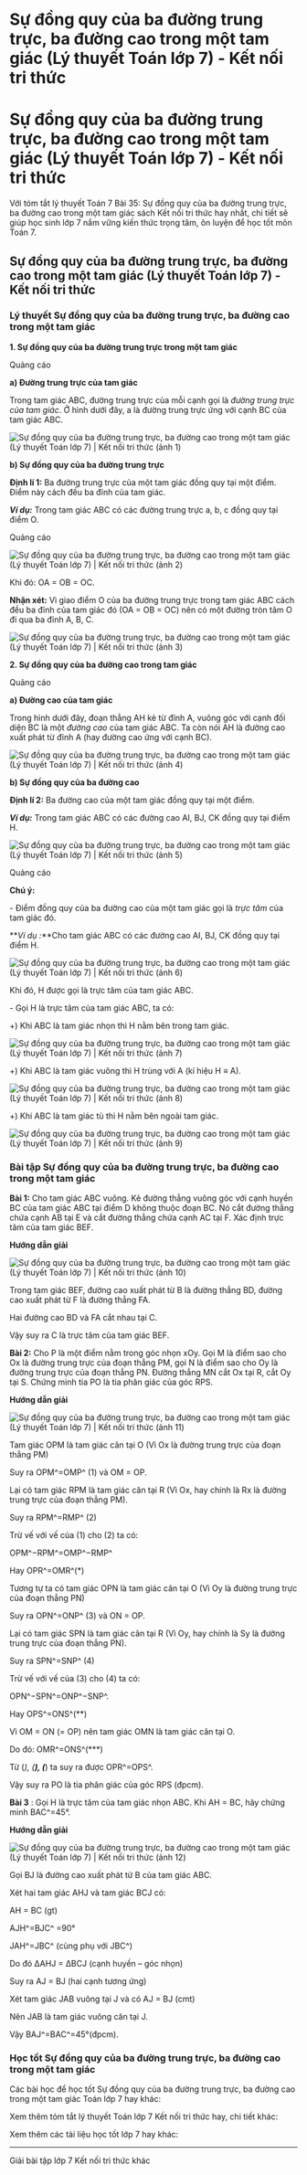 # Sự đồng quy của ba đường trung trực, ba đường cao trong một tam giác (Lý thuyết Toán lớp 7) - Kết nối tri thức

# Sự đồng quy của ba đường trung trực, ba đường cao trong một tam giác (Lý thuyết Toán lớp 7) - Kết nối tri thức

Với tóm tắt lý thuyết Toán 7 Bài 35: Sự đồng quy của ba đường trung trực, ba đường cao trong một tam giác sách Kết nối tri thức hay nhất, chi tiết sẽ giúp học sinh lớp 7 nắm vững kiến thức trọng tâm, ôn luyện để học tốt môn Toán 7.

## Sự đồng quy của ba đường trung trực, ba đường cao trong một tam giác (Lý thuyết Toán lớp 7) - Kết nối tri thức

### **Lý thuyết Sự đồng quy của ba đường trung trực, ba đường cao trong một tam giác**

**1\. Sự đồng quy của ba đường trung trực trong một tam giác**

Quảng cáo

**a) Đường trung trực của tam giác**

Trong tam giác ABC, đường trung trực của mỗi cạnh gọi là _đường trung trực của tam giác_. Ở hình dưới đây, a là đường trung trực ứng với cạnh BC của tam giác ABC.

![Sự đồng quy của ba đường trung trực, ba đường cao trong một tam giác \(Lý thuyết Toán lớp 7\) | Kết nối tri thức \(ảnh 1\)](https://vietjack.com/toan-7-kn/images/ly-thuyet-bai-35-su-dong-quy-cua-ba-duong-trung-truc-ba-duong-cao-trong.PNG)

**b) Sự đồng quy của ba đường trung trực**

**Định lí 1:** Ba đường trung trực của một tam giác đồng quy tại một điểm. Điểm này cách đều ba đỉnh của tam giác.

**_Ví dụ:_** Trong tam giác ABC có các đường trung trực a, b, c đồng quy tại điểm O.

Quảng cáo

![Sự đồng quy của ba đường trung trực, ba đường cao trong một tam giác \(Lý thuyết Toán lớp 7\) | Kết nối tri thức \(ảnh 2\)](https://vietjack.com/toan-7-kn/images/ly-thuyet-bai-35-su-dong-quy-cua-ba-duong-trung-truc-ba-duong-cao-trong-1.PNG)

Khi đó: OA = OB = OC.

**Nhận xét:** Vì giao điểm O của ba đường trung trực trong tam giác ABC cách đều ba đỉnh của tam giác đó (OA = OB = OC) nên có một đường tròn tâm O đi qua ba đỉnh A, B, C.

![Sự đồng quy của ba đường trung trực, ba đường cao trong một tam giác \(Lý thuyết Toán lớp 7\) | Kết nối tri thức \(ảnh 3\)](https://vietjack.com/toan-7-kn/images/ly-thuyet-bai-35-su-dong-quy-cua-ba-duong-trung-truc-ba-duong-cao-trong-2.PNG)

**2\. Sự đồng quy của ba đường cao trong tam giác**

Quảng cáo

**a) Đường cao của tam giác**

Trong hình dưới đây, đoạn thẳng AH kẻ từ đỉnh A, vuông góc với cạnh đối diện BC là một _đường cao_ của tam giác ABC. Ta còn nói AH là đường cao xuất phát từ đỉnh A (hay đường cao ứng với cạnh BC).

![Sự đồng quy của ba đường trung trực, ba đường cao trong một tam giác \(Lý thuyết Toán lớp 7\) | Kết nối tri thức \(ảnh 4\)](https://vietjack.com/toan-7-kn/images/ly-thuyet-bai-35-su-dong-quy-cua-ba-duong-trung-truc-ba-duong-cao-trong-3.PNG)

**b) Sự đồng quy của ba đường cao**

**Định lí 2:** Ba đường cao của một tam giác đồng quy tại một điểm. 

**_Ví dụ:_** Trong tam giác ABC có các đường cao AI, BJ, CK đồng quy tại điểm H.

![Sự đồng quy của ba đường trung trực, ba đường cao trong một tam giác \(Lý thuyết Toán lớp 7\) | Kết nối tri thức \(ảnh 5\)](https://vietjack.com/toan-7-kn/images/ly-thuyet-bai-35-su-dong-quy-cua-ba-duong-trung-truc-ba-duong-cao-trong-4.PNG)

Quảng cáo

**Chú ý:**

\- Điểm đồng quy của ba đường cao của một tam giác gọi là _trực tâm_ của tam giác đó.

**_Ví dụ :_**Cho tam giác ABC có các đường cao AI, BJ, CK đồng quy tại điểm H.

![Sự đồng quy của ba đường trung trực, ba đường cao trong một tam giác \(Lý thuyết Toán lớp 7\) | Kết nối tri thức \(ảnh 6\)](https://vietjack.com/toan-7-kn/images/ly-thuyet-bai-35-su-dong-quy-cua-ba-duong-trung-truc-ba-duong-cao-trong-4.PNG)

Khi đó, H được gọi là trực tâm của tam giác ABC.

\- Gọi H là trực tâm của tam giác ABC, ta có:

+) Khi ABC là tam giác nhọn thì H nằm bên trong tam giác.

![Sự đồng quy của ba đường trung trực, ba đường cao trong một tam giác \(Lý thuyết Toán lớp 7\) | Kết nối tri thức \(ảnh 7\)](https://vietjack.com/toan-7-kn/images/ly-thuyet-bai-35-su-dong-quy-cua-ba-duong-trung-truc-ba-duong-cao-trong-5.PNG)

+) Khi ABC là tam giác vuông thì H trùng với A (kí hiệu H ≡ A).

![Sự đồng quy của ba đường trung trực, ba đường cao trong một tam giác \(Lý thuyết Toán lớp 7\) | Kết nối tri thức \(ảnh 8\)](https://vietjack.com/toan-7-kn/images/ly-thuyet-bai-35-su-dong-quy-cua-ba-duong-trung-truc-ba-duong-cao-trong-6.PNG)

+) Khi ABC là tam giác tù thì H nằm bên ngoài tam giác.

![Sự đồng quy của ba đường trung trực, ba đường cao trong một tam giác \(Lý thuyết Toán lớp 7\) | Kết nối tri thức \(ảnh 9\)](https://vietjack.com/toan-7-kn/images/ly-thuyet-bai-35-su-dong-quy-cua-ba-duong-trung-truc-ba-duong-cao-trong-7.PNG)

### **Bài tập Sự đồng quy của ba đường trung trực, ba đường cao trong một tam giác**

**Bài 1:** Cho tam giác ABC vuông. Kẻ đường thẳng vuông góc với cạnh huyền BC của tam giác ABC tại điểm D không thuộc đoạn BC. Nó cắt đường thẳng chứa cạnh AB tại E và cắt đường thẳng chứa cạnh AC tại F. Xác định trực tâm của tam giác BEF.

**Hướng dẫn giải**

![Sự đồng quy của ba đường trung trực, ba đường cao trong một tam giác \(Lý thuyết Toán lớp 7\) | Kết nối tri thức \(ảnh 10\)](https://vietjack.com/toan-7-kn/images/ly-thuyet-bai-35-su-dong-quy-cua-ba-duong-trung-truc-ba-duong-cao-trong-8.PNG)

Trong tam giác BEF, đường cao xuất phát từ B là đường thẳng BD, đường cao xuất phát từ F là đường thẳng FA. 

Hai đường cao BD và FA cắt nhau tại C. 

Vậy suy ra C là trực tâm của tam giác BEF.

**Bài 2:** Cho P là một điểm nằm trong góc nhọn xOy. Gọi M là điểm sao cho Ox là đường trung trực của đoạn thẳng PM, gọi N là điểm sao cho Oy là đường trung trực của đoạn thẳng PN. Đường thẳng MN cắt Ox tại R, cắt Oy tại S. Chứng minh tia PO là tia phân giác của góc RPS.

**Hướng dẫn giải**

![Sự đồng quy của ba đường trung trực, ba đường cao trong một tam giác \(Lý thuyết Toán lớp 7\) | Kết nối tri thức \(ảnh 11\)](https://vietjack.com/toan-7-kn/images/ly-thuyet-bai-35-su-dong-quy-cua-ba-duong-trung-truc-ba-duong-cao-trong-9.PNG)

Tam giác OPM là tam giác cân tại O (Vì Ox là đường trung trực của đoạn thẳng PM)

Suy ra OPM^=OMP^ (1) và OM = OP.

Lại có tam giác RPM là tam giác cân tại R (Vì Ox, hay chính là Rx là đường trung trực của đoạn thẳng PM).

Suy ra RPM^=RMP^ (2) 

Trừ vế với vế của (1) cho (2) ta có:

OPM^−RPM^=OMP^−RMP^

Hay OPR^=OMR^(*)

Tương tự ta có tam giác OPN là tam giác cân tại O (Vì Oy là đường trung trực của đoạn thẳng PN)

Suy ra OPN^=ONP^ (3) và ON = OP.

Lại có tam giác SPN là tam giác cân tại R (Vì Oy, hay chính là Sy là đường trung trực của đoạn thẳng PN).

Suy ra SPN^=SNP^ (4)

Trừ vế với vế của (3) cho (4) ta có:

OPN^−SPN^=ONP^−SNP^.

Hay OPS^=ONS^(**)

Vì OM = ON (= OP) nên tam giác OMN là tam giác cân tại O.

Do đó: OMR^=ONS^(***)

Từ (*), (**), (***) ta suy ra được OPR^=OPS^.

Vậy suy ra PO là tia phân giác của góc RPS (đpcm).

**Bài 3** : Gọi H là trực tâm của tam giác nhọn ABC. Khi AH = BC, hãy chứng minh BAC^=45°.

**Hướng dẫn giải**

![Sự đồng quy của ba đường trung trực, ba đường cao trong một tam giác \(Lý thuyết Toán lớp 7\) | Kết nối tri thức \(ảnh 12\)](https://vietjack.com/toan-7-kn/images/ly-thuyet-bai-35-su-dong-quy-cua-ba-duong-trung-truc-ba-duong-cao-trong-10.PNG)

Gọi BJ là đường cao xuất phát từ B của tam giác ABC.

Xét hai tam giác AHJ và tam giác BCJ có:

AH = BC (gt)

AJH^=BJC^ =90°

JAH^=JBC^ (cùng phụ với JBC^)

Do đó ∆AHJ = ∆BCJ (cạnh huyền – góc nhọn)

Suy ra AJ = BJ (hai cạnh tương ứng)

Xét tam giác JAB vuông tại J và có AJ = BJ (cmt)

Nên JAB là tam giác vuông cân tại J.

Vậy BAJ^=BAC^=45°(đpcm).

### **Học tốt Sự đồng quy của ba đường trung trực, ba đường cao trong một tam giác**

Các bài học để học tốt Sự đồng quy của ba đường trung trực, ba đường cao trong một tam giác Toán lớp 7 hay khác:

Xem thêm tóm tắt lý thuyết Toán lớp 7 Kết nối tri thức hay, chi tiết khác:

Xem thêm các tài liệu học tốt lớp 7 hay khác:

* * *

Giải bài tập lớp 7 Kết nối tri thức khác
